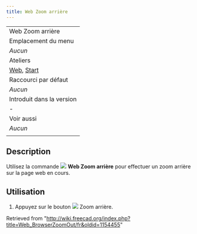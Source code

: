 ```yaml
---
title: Web Zoom arrière
---
```

|  |
| --- |
| Web Zoom arrière |
| Emplacement du menu |
| *Aucun* |
| Ateliers |
| [Web](/Web_Workbench/fr "Web Workbench/fr"), [Start](/Start_Workbench/fr "Start Workbench/fr") |
| Raccourci par défaut |
| *Aucun* |
| Introduit dans la version |
| - |
| Voir aussi |
| *Aucun* |
|  |

## Description

Utilisez la commande ![](/images/Web_BrowserZoomOut.svg) **Web Zoom arrière** pour effectuer un zoom arrière sur la page web en cours.

## Utilisation

1. Appuyez sur le bouton ![](/images/Web_BrowserZoomOut.svg) Zoom arrière.

Retrieved from "<http://wiki.freecad.org/index.php?title=Web_BrowserZoomOut/fr&oldid=1154455>"